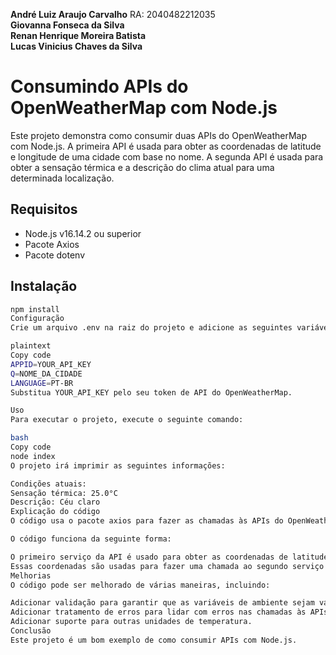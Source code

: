 **André Luiz Araujo Carvalho**   RA: 2040482212035 <br>
**Giovanna Fonseca da Silva** <br>
**Renan Henrique Moreira Batista** <br>
**Lucas Vinicius Chaves da Silva** <br>

# Consumindo APIs do OpenWeatherMap com Node.js

Este projeto demonstra como consumir duas APIs do OpenWeatherMap com Node.js. A primeira API é usada para obter as coordenadas de latitude e longitude de uma cidade com base no nome. A segunda API é usada para obter a sensação térmica e a descrição do clima atual para uma determinada localização.

## Requisitos

- Node.js v16.14.2 ou superior
- Pacote Axios
- Pacote dotenv

## Instalação

```bash
npm install
Configuração
Crie um arquivo .env na raiz do projeto e adicione as seguintes variáveis de ambiente:

plaintext
Copy code
APPID=YOUR_API_KEY
Q=NOME_DA_CIDADE
LANGUAGE=PT-BR
Substitua YOUR_API_KEY pelo seu token de API do OpenWeatherMap.

Uso
Para executar o projeto, execute o seguinte comando:

bash
Copy code
node index
O projeto irá imprimir as seguintes informações:

Condições atuais:
Sensação térmica: 25.0°C
Descrição: Céu claro
Explicação do código
O código usa o pacote axios para fazer as chamadas às APIs do OpenWeatherMap. O pacote dotenv é usado para carregar as variáveis de ambiente do arquivo .env.

O código funciona da seguinte forma:

O primeiro serviço da API é usado para obter as coordenadas de latitude e longitude da cidade.
Essas coordenadas são usadas para fazer uma chamada ao segundo serviço da API para obter a sensação térmica e a descrição do clima atual.
Melhorias
O código pode ser melhorado de várias maneiras, incluindo:

Adicionar validação para garantir que as variáveis de ambiente sejam válidas.
Adicionar tratamento de erros para lidar com erros nas chamadas às APIs.
Adicionar suporte para outras unidades de temperatura.
Conclusão
Este projeto é um bom exemplo de como consumir APIs com Node.js.
